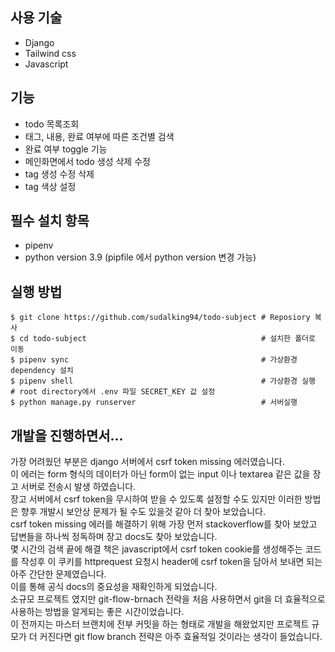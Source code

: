 ## 사용 기술
- Django
- Tailwind css
- Javascript

## 기능
- todo 목록조회
- 태그, 내용, 완료 여부에 따른 조건별 검색
- 완료 여부 toggle 기능
- 메인화면에서 todo 생성 삭제 수정
- tag 생성 수정 삭제 
- tag 색상 설정


## 필수 설치 항목
- pipenv
- python version 3.9 (pipfile 에서 python version 변경 가능)

## 실행 방법
```
$ git clone https://github.com/sudalking94/todo-subject # Reposiory 복사
$ cd todo-subject                                       # 설치한 폴더로 이동
$ pipenv sync                                           # 가상환경 dependency 설치
$ pipenv shell                                          # 가상환경 실행
# root directory에서 .env 파일 SECRET_KEY 값 설정
$ python manage.py runserver                            # 서버실행
```


## 개발을 진행하면서...
가장 어려웠던 부분은 django 서버에서 csrf token missing 에러였습니다.   
이 에러는 form 형식의 데이터가 아닌 form이 없는 input 이나 textarea 같은 값을 장고 서버로 전송시 발생 하였습니다.   
장고 서버에서 csrf token을 무시하여 받을 수 있도록 설정할 수도 있지만 이러한 방법은 향후 개발시 보안상 문제가 될 수도 있을것 같아 더 찾아 보았습니다.   
csrf token missing 에러를 해결하기 위해 가장 먼저 stackoverflow를 찾아 보았고 답변들을 하나씩 정독하며 장고 docs도 찾아 보았습니다.   
몇 시간의 검색 끝에 해결 책은 javascript에서 csrf token cookie를 생성해주는 코드를 작성후 
이 쿠키를 httprequest 요청시 header에 csrf token을 담아서 보내면 되는 아주 간단한 문제였습니다.   
이를 통해 공식 docs의 중요성을 재확인하게 되었습니다.   
    소규모 프로젝트 였지만 git-flow-brnach 전략을 처음 사용하면서 git을 더 효율적으로 사용하는 방법을 알게되는 좋은 시간이었습니다.   
이 전까지는 마스터 브랜치에 전부 커밋을 하는 형태로 개발을 해왔었지만 프로젝트 규모가 더 커진다면 git flow branch 전략은 아주 효율적일 것이라는 생각이 들었습니다.